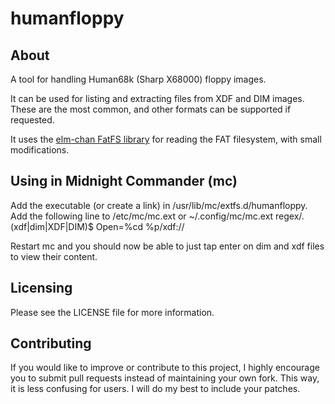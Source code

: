 humanfloppy
===========

About
-----

A tool for handling Human68k (Sharp X68000) floppy images.

It can be used for listing and extracting files from XDF and DIM images. These are the most common, and other formats can be supported if requested.

It uses the [elm-chan FatFS library](http://elm-chan.org/fsw/ff/00index_e.html) for reading the FAT filesystem, with small modifications.

Using in Midnight Commander (mc)
--------------------------------

Add the executable (or create a link) in /usr/lib/mc/extfs.d/humanfloppy.
Add the following line to /etc/mc/mc.ext or ~/.config/mc/mc.ext
 regex/\.(xdf|dim|XDF|DIM)$
 	Open=%cd %p/xdf://

Restart mc and you should now be able to just tap enter on dim and xdf files to view their content.


Licensing
---------

Please see the LICENSE file for more information.

Contributing
------------

If you would like to improve or contribute to this project, I highly encourage you to submit pull requests instead of maintaining your own fork. This way, it is less confusing for users. I will do my best to include your patches.
